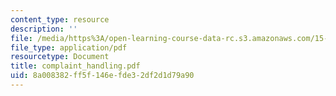 ```yaml
---
content_type: resource
description: ''
file: /media/https%3A/open-learning-course-data-rc.s3.amazonaws.com/15-667-negotiation-and-conflict-management-spring-2001/8a008382ff5f146efde32df2d1d79a90_complaint_handling.pdf
file_type: application/pdf
resourcetype: Document
title: complaint_handling.pdf
uid: 8a008382-ff5f-146e-fde3-2df2d1d79a90
---
```


